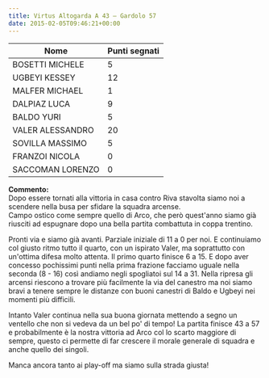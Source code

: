 ```yaml
---
title: Virtus Altogarda A 43 – Gardolo 57
date: 2015-02-05T09:46:21+00:00
---
```

| **Nome** | **Punti segnati** |
| -------- | ----------------- |
| BOSETTI MICHELE | 5 |
| UGBEYI KESSEY | 12 |
| MALFER MICHAEL | 1 |
| DALPIAZ LUCA | 9 |
| BALDO YURI | 5 |
| VALER ALESSANDRO | 20 |
| SOVILLA MASSIMO | 5 |
| FRANZOI NICOLA | 0 |
| SACCOMAN LORENZO | 0 |

**Commento:**  
Dopo essere tornati alla vittoria in casa contro Riva stavolta siamo noi a scendere nella busa per sfidare la squadra arcense.  
Campo ostico come sempre quello di Arco, che però quest'anno siamo già riusciti ad espugnare dopo una bella partita combattuta in coppa trentino.

Pronti via e siamo già avanti. Parziale iniziale di 11 a 0 per noi. E continuiamo col giusto ritmo tutto il quarto, con un ispirato Valer, ma soprattutto con un'ottima difesa molto attenta. Il primo quarto finisce 6 a 15. E dopo aver concesso pochissimi punti nella prima frazione facciamo uguale nella seconda (8 - 16) così andiamo negli spogliatoi sul 14 a 31. Nella ripresa gli arcensi riescono a trovare più facilmente la via del canestro ma noi siamo bravi a tenere sempre le distanze con buoni canestri di Baldo e Ugbeyi nei momenti più difficili.

Intanto Valer continua nella sua buona giornata mettendo a segno un ventello che non si vedeva da un bel po' di tempo! La partita finisce 43 a 57 e probabilmente è la nostra vittoria ad Arco col lo scarto maggiore di sempre, questo ci permette di far crescere il morale generale di squadra e anche quello dei singoli.

Manca ancora tanto ai play-off ma siamo sulla strada giusta!
